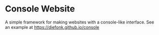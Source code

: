 # Console Website
A simple framework for making websites with a console-like interface. See an example at https://diefonk.github.io/console
